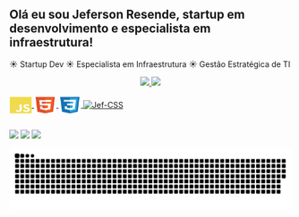## Olá eu sou Jeferson Resende, startup em desenvolvimento e especialista em infraestrutura!

☀ Startup Dev
☀ Especialista em Infraestrutura
☀ Gestão Estratégica de TI

<div align="center">
  <a href="https://github.com/resende41">
  <img height="180em" src="https://github-readme-stats.vercel.app/api?username=resende41&show_icons=true&theme=radikal&include_all_commits=true&count_private=true"/>
  <img height="180em" src="https://github-readme-stats.vercel.app/api/top-langs/?username=resende41&layout=compact&langs_count=7&theme=radikal"/>
</div>
<div style="display: inline_block"><br>
  <img align="center" alt="Jef-Js" height="30" width="40" src="https://raw.githubusercontent.com/devicons/devicon/master/icons/javascript/javascript-plain.svg">
  <img align="center" alt="Jef-HTML" height="30" width="40" src="https://raw.githubusercontent.com/devicons/devicon/master/icons/html5/html5-original.svg">
  <img align="center" alt="Jef-CSS" height="30" width="40" src="https://raw.githubusercontent.com/devicons/devicon/master/icons/css3/css3-original.svg">
  <img align="center" alt="Jef-CSS" height="30" width="40" src="https://www.svgrepo.com/show/349474/php.svg">
</div>
  
  ##
 
<div> 
 <a href="" target="_blank"><img src="https://img.shields.io/badge/Discord-7289DA?style=for-the-badge&logo=discord&logoColor=white" target="_blank"></a> 
  <a href = "mailto:jef.rsd.contato@gmail.com"><img src="https://img.shields.io/badge/-Gmail-%23333?style=for-the-badge&logo=gmail&logoColor=white" target="_blank"></a>
  <a href="https://www.linkedin.com/in/jeferson-resende-841521160/" target="_blank"><img src="https://img.shields.io/badge/-LinkedIn-%230077B5?style=for-the-badge&logo=linkedin&logoColor=white" target="_blank"></a> 
 
  ![Snake animation](https://github.com/resende41/resende41/blob/output/github-contribution-grid-snake.svg)
 
</div>
